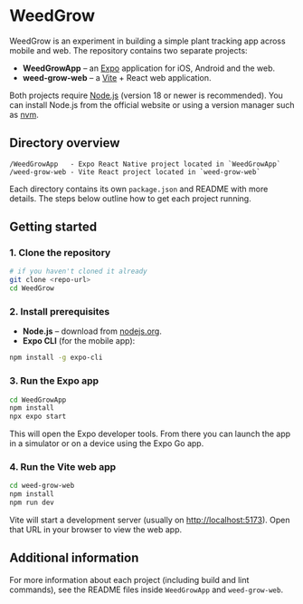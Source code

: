 # WeedGrow

WeedGrow is an experiment in building a simple plant tracking app across mobile and web.
The repository contains two separate projects:

- **WeedGrowApp** – an [Expo](https://expo.dev) application for iOS, Android and the web.
- **weed-grow-web** – a [Vite](https://vitejs.dev) + React web application.

Both projects require [Node.js](https://nodejs.org/) (version 18 or newer is recommended).
You can install Node.js from the official website or using a version manager such as
[nvm](https://github.com/nvm-sh/nvm).

## Directory overview

```
/WeedGrowApp   - Expo React Native project located in `WeedGrowApp`
/weed-grow-web - Vite React project located in `weed-grow-web`
```

Each directory contains its own `package.json` and README with more details.
The steps below outline how to get each project running.

## Getting started

### 1. Clone the repository

```bash
# if you haven't cloned it already
git clone <repo-url>
cd WeedGrow
```

### 2. Install prerequisites

- **Node.js** – download from [nodejs.org](https://nodejs.org/).
- **Expo CLI** (for the mobile app):

```bash
npm install -g expo-cli
```

### 3. Run the Expo app

```bash
cd WeedGrowApp
npm install
npx expo start
```

This will open the Expo developer tools. From there you can launch the app in a
simulator or on a device using the Expo Go app.

### 4. Run the Vite web app

```bash
cd weed-grow-web
npm install
npm run dev
```

Vite will start a development server (usually on <http://localhost:5173>). Open
that URL in your browser to view the web app.

## Additional information

For more information about each project (including build and lint commands),
see the README files inside `WeedGrowApp` and `weed-grow-web`.
